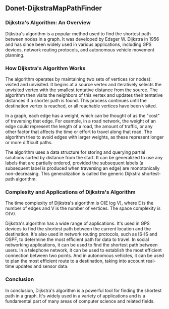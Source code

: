## Donet-DijkstraMapPathFinder

### Dijkstra's Algorithm: An Overview

Dijkstra's algorithm is a popular method used to find the shortest path between nodes in a graph. It was developed by Edsger W. Dijkstra in 1956 and has since been widely used in various applications, including GPS devices, network routing protocols, and autonomous vehicle movement planning.

### How Dijkstra's Algorithm Works

The algorithm operates by maintaining two sets of vertices (or nodes): visited and unvisited. It begins at a source vertex and iteratively selects the unvisited vertex with the smallest tentative distance from the source. The algorithm then visits the neighbors of this vertex and updates their tentative distances if a shorter path is found. This process continues until the destination vertex is reached, or all reachable vertices have been visited.

In a graph, each edge has a weight, which can be thought of as the "cost" of traversing that edge. For example, in a road network, the weight of an edge could represent the length of a road, the amount of traffic, or any other factor that affects the time or effort to travel along that road. The algorithm tries to avoid edges with larger weights, as these represent longer or more difficult paths.

The algorithm uses a data structure for storing and querying partial solutions sorted by distance from the start. It can be generalized to use any labels that are partially ordered, provided the subsequent labels (a subsequent label is produced when traversing an edge) are monotonically non-decreasing. This generalization is called the generic Dijkstra shortest-path algorithm.

### Complexity and Applications of Dijkstra's Algorithm

The time complexity of Dijkstra's algorithm is O(E log V), where E is the number of edges and V is the number of vertices. The space complexity is O(V).

Dijkstra's algorithm has a wide range of applications. It's used in GPS devices to find the shortest path between the current location and the destination. It's also used in network routing protocols, such as IS-IS and OSPF, to determine the most efficient path for data to travel. In social networking applications, it can be used to find the shortest path between users. In a telephone network, it can be used to establish the most efficient connection between two points. And in autonomous vehicles, it can be used to plan the most efficient route to a destination, taking into account real-time updates and sensor data.

### Conclusion

In conclusion, Dijkstra's algorithm is a powerful tool for finding the shortest path in a graph. It's widely used in a variety of applications and is a fundamental part of many areas of computer science and related fields.
